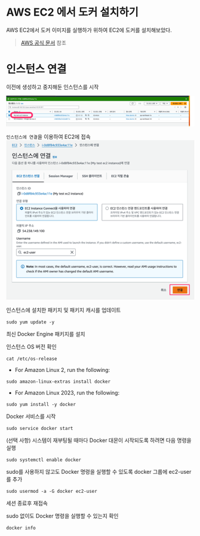 # AWS EC2 에서 도커 설치하기

AWS EC2에서 도커 이미지를 실행하가 위하여 EC2에 도커를 설치해보았다.

> [AWS 공식 문서](https://docs.aws.amazon.com/ko_kr/AmazonECS/latest/developerguide/create-container-image.html) 참조


# 인스턴스 연결

이전에 생성하고 중지해둔 인스턴스를 시작

![001](../../images/AWS/EC2_Docker/001.png)

`인스턴스에 연결`을 이용하여 EC2에 접속
![002](../../images/AWS/EC2_Docker/002.png)

인스턴스에 설치한 패키지 및 패키지 캐시를 업데이트

```
sudo yum update -y
```

최신 Docker Engine 패키지를 설치

인스턴스 OS 버전 확인

```
cat /etc/os-release
```

- For Amazon Linux 2, run the following:
```
sudo amazon-linux-extras install docker
```

- For Amazon Linux 2023, run the following:

```
sudo yum install -y docker
```

Docker 서비스를 시작

```
sudo service docker start
```

(선택 사항) 시스템이 재부팅될 때마다 Docker 대몬이 시작되도록 하려면 다음 명령을 실행

```
sudo systemctl enable docker
```

sudo를 사용하지 않고도 Docker 명령을 실행할 수 있도록 docker 그룹에 ec2-user를 추가
```
sudo usermod -a -G docker ec2-user
```

세션 종료후 재접속

sudo 없이도 Docker 명령을 실행할 수 있는지 확인
```
docker info
```